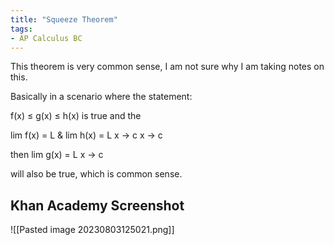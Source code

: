 ```yaml
---
title: "Squeeze Theorem"
tags:
- AP Calculus BC
---
```


This theorem is very common sense, I am not sure why I am taking notes on this.

Basically in a scenario where the statement:

f(x) $\leq$ g(x) $\leq$ h(x) is true and the 

lim f(x) = L & lim h(x) = L
x -> c             x -> c

then lim g(x) = L
		x -> c

will also be true, which is common sense.

## Khan Academy Screenshot

![[Pasted image 20230803125021.png]]

